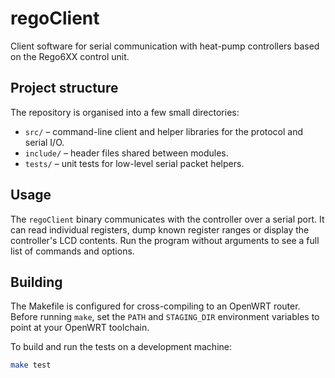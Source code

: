 # regoClient

Client software for serial communication with heat-pump controllers based on the Rego6XX control unit.

## Project structure

The repository is organised into a few small directories:

- `src/` – command-line client and helper libraries for the protocol and serial I/O.
- `include/` – header files shared between modules.
- `tests/` – unit tests for low-level serial packet helpers.

## Usage

The `regoClient` binary communicates with the controller over a serial port. It can read individual registers, dump known register ranges or display the controller's LCD contents. Run the program without arguments to see a full list of commands and options.

## Building

The Makefile is configured for cross-compiling to an OpenWRT router. Before running `make`, set the `PATH` and `STAGING_DIR` environment variables to point at your OpenWRT toolchain.

To build and run the tests on a development machine:

```sh
make test
```

